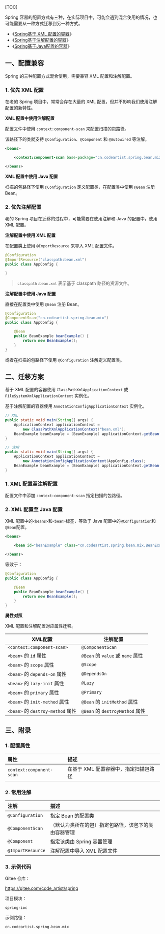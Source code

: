 [TOC]

Spring 容器的配置方式有三种，在实际项目中，可能会遇到混合使用的情况，也可能需要从一种方式迁移到另一种方式。

- 《[Spring基于 XML 配置的容器](https://mp.weixin.qq.com/s/SOHnhgnFB6nzPmN5OGiFdg)》
- 《[Spring基于注解配置的容器](https://mp.weixin.qq.com/mp/appmsgalbum?__biz=MzU1MzQ0NjU0Ng==&action=getalbum&album_id=1337128688181231618#wechat_redirect)》
- 《[Spring基于Java配置的容器](https://mp.weixin.qq.com/s/1JnnSd9A-7CFbYdMNEq5Rw)》

## 一、配置兼容

Spring 的三种配置方式混合使用，需要兼容 XML 配置和注解配置。

### 1. 优先 XML 配置

在老的 Spring 项目中，常常会存在大量的 XML 配置，但并不影响我们使用注解配置的新特性。

**XML 配置中使用注解配置**

配置文件中使用 `context:component-scan` 来配置扫描的包路径。

该路径下的类就支持 `@Configuration`、`@Component` 和 `@Autowired` 等注解。

```xml
<beans>

    <context:component-scan base-package="cn.codeartist.spring.bean.mix"/>

</beans>
```

**XML 配置中使用 Java 配置**

扫描的包路径下使用 `@Configuration` 定义配置类，在配置类中使用 `@Bean` 注册 Bean。

### 2. 优先注解配置

老的 Spring 项目在迁移的过程中，可能需要在使用注解和 Java 的配置中，使用 XML 配置。

**注解配置中使用 XML 配置**

在配置类上使用 `@ImportResource` 来导入 XML 配置文件。

```java
@Configuration
@ImportResource("classpath:bean.xml")
public class AppConfig {

}
```

> `classpath:bean.xml` 表示基于 classpath 路径的资源文件。

**注解配置中使用 Java 配置**

直接在配置类中使用 `@Bean` 注册 Bean。

```java
@Configuration
@ComponentScan("cn.codeartist.spring.bean.mix")
public class AppConfig {

    @Bean
    public BeanExample beanExample() {
        return new BeanExample();
    }
}
```

或者在扫描的包路径下使用 `@Configuration` 注解定义配置类。

## 二、迁移方案

基于 XML 配置的容器使用 `ClassPathXmlApplicationContext` 或 `FileSystemXmlApplicationContext` 实例化。

基于注解配置的容器使用 `AnnotationConfigApplicationContext` 实例化。

```java
// XML
public static void main(String[] args) {
    ApplicationContext applicationContext =
        new ClassPathXmlApplicationContext("bean.xml");
    BeanExample beanExample = (BeanExample) applicationContext.getBean("beanExample");
}

// 注解
public static void main(String[] args) {
    ApplicationContext applicationContext =
        new AnnotationConfigApplicationContext(AppConfig.class);
    BeanExample beanExample = (BeanExample) applicationContext.getBean("beanExample");
}
```

### 1. XML 配置至注解配置

配置文件中添加 `context:component-scan` 指定扫描的包路径。

### 2. XML 配置至 Java 配置

XML 配置中的`<beans>`和`<bean>`标签，等效于 Java 配置中的`@Configuration`和`@Bean`配置。

```xml
<beans>

    <bean id="beanExample" class="cn.codeartist.spring.bean.mix.BeanExample"/>

</beans>
```

等效于：

```java
@Configuration
public class AppConfig {

    @Bean
    public BeanExample beanExample() {
        return new BeanExample();
    }
}
```

**属性对照**

XML 配置和注解配置对应属性迁移。

| XML配置                       | 注解配置                          |
| ----------------------------- | --------------------------------- |
| `<context:component-scan>`    | `@ComponentScan`                  |
| `<bean>` 的 `id` 属性         | `@Bean` 的 `value` 或 `name` 属性 |
| `<bean>` 的 `scope` 属性      | `@Scope`                          |
| `<bean>` 的 `depends-on` 属性 | `@DependsOn`                      |
| `<bean>` 的 `lazy-init` 属性  | `@Lazy`                           |
| `<bean>` 的 `primary` 属性       | `@Primary`                        |
| `<bean>` 的 `init-method` 属性   | `@Bean` 的 `initMethod` 属性      |
| `<bean>` 的 `destroy-method` 属性  | `@Bean` 的 `destroyMethod` 属性   |

## 三、附录

### 1. 配置属性

| 属性                     | 描述                                  |
| :----------------------- | :------------------------------------ |
| `context:component-scan` | 在基于 XML 配置容器中，指定扫描包路径 |

### 2. 常用注解

| 注解              | 描述                                                 |
| :---------------- | :--------------------------------------------------- |
| `@Configuration`  | 指定 Bean 的配置类                                   |
| `@ComponentScan`  | （默认为类所在的包）指定包路径，该包下的类由容器管理 |
| `@Component`      | 指定该类由 Spring 容器管理                           |
| `@ImportResource` | 注解配置中导入 XML 配置文件                          |

### 3. 示例代码

Gitee 仓库：

https://gitee.com/code_artist/spring

项目模块：

`spring-ioc`

示例路径：

`cn.codeartist.spring.bean.mix`
